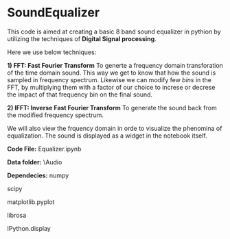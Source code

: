 # SoundEqualizer
This code is aimed at creating a basic 8 band sound equalizer in pythion by utilizing the techniques of **Digital Signal processing**.

Here we use below techniques:

**1) FFT: Fast Fourier Transform**
  To generte a frequency domain transforation of the time domain sound. This way we get to know that how the sound is sampled in frequency spectrum. Likewise we can modify few *bins* in the FFT, by multiplying them with a factor of our choice to increse or decrese the impact of that frequency bin on the final sound.

**2) IFFT: Inverse Fast Fourier Transform**
  To generate the sound back from the modified frequency spectrum.
  
We will also view the frquency domain in orde to visualize the phenomina of equalization.
The sound is displayed as a widget in the notebook itself.
  
  
**Code File:** Equalizer.ipynb

**Data folder:** \Audio

**Dependecies:**
numpy

scipy

matplotlib.pyplot

librosa

IPython.display
